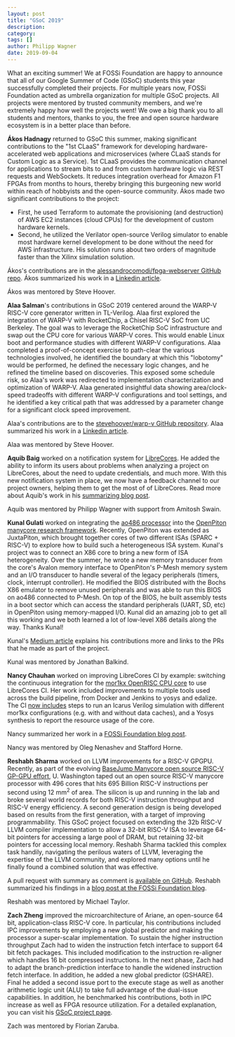 ```yaml
---
layout: post
title: "GSoC 2019"
description:
category:
tags: []
author: Philipp Wagner
date: 2019-09-04
---
```


What an exciting summer!
We at FOSSi Foundation are happy to announce that all of our Google Summer of Code (GSoC) students this year successfully completed their projects.
For multiple years now, FOSSi Foundation acted as umbrella organization for multiple GSoC projects.
All projects were mentored by trusted community members, and we're extremely happy how well the projects went!
We owe a big thank you to all students and mentors, thanks to you, the free and open source hardware ecosystem is in a better place than before.


**Ákos Hadnagy** returned to GSoC this summer, making significant contributions to the "1st CLaaS" framework for developing hardware-accelerated web applications and microservices (where CLaaS stands for Custom Logic as a Service). 1st CLaaS provides the communication channel for applications to stream bits to and from custom hardware logic via REST requests and WebSockets. It reduces integration overhead for Amazon F1 FPGAs from months to hours, thereby bringing this burgeoning new world within reach of hobbyists and the open-source community. Ákos made two significant contributions to the project:

* First, he used Terraform to automate the provisioning (and destruction) of AWS EC2 instances (cloud CPUs) for the development of custom hardware kernels.
* Second, he utilized the Verilator open-source Verilog simulator to enable most hardware kernel development to be done without the need for AWS infrastructure. His solution runs about two orders of magnitude faster than the Xilinx simulation solution.

Ákos's contributions are in the [alessandrocomodi/fpga-webserver GitHub repo](https://github.com/alessandrocomodi/fpga-webserver).
Ákos summarized his work in a [Linkedin article](https://www.linkedin.com/pulse/paving-way-fpga-accelerated-web-applications-%25C3%25A1kos-hadnagy/).

Ákos was mentored by Steve Hoover.


**Alaa Salman**'s contributions in GSoC 2019 centered around the WARP-V RISC-V core generator written in TL-Verilog. Alaa first explored the integration of WARP-V with RocketChip, a Chisel RISC-V SoC from UC Berkeley. The goal was to leverage the RocketChip SoC infrastructure and swap out the CPU core for various WARP-V cores. This would enable Linux boot and performance studies with different WARP-V configurations. Alaa completed a proof-of-concept exercise to path-clear the various technologies involved, he identified the boundary at which this "lobotomy" would be performed, he defined the necessary logic changes, and he refined the timeline based on discoveries. This exposed some schedule risk, so Alaa's work was redirected to implementation characterization and optimization of WARP-V. Alaa generated insightful data showing area/clock-speed tradeoffs with different WARP-V configurations and tool settings, and he identified a key critical path that was addressed by a parameter change for a significant clock speed improvement.

Alaa's contributions are to the [stevehoover/warp-v GitHub repository](https://github.com/stevehoover/warp-v).
Alaa summarized his work in a [Linkedin article](https://www.linkedin.com/pulse/gsoc-2019-summary-alaa-salman-alaa-salman).

Alaa was mentored by Steve Hoover.


**Aquib Baig** worked on a notification system for [LibreCores](https://www.librecores.org).
He added the ability to inform its users about problems when analyzing a project on LibreCores, about the need to update credentials, and much more.
With this new notification system in place, we now have a feedback channel to our project owners, helping them to get the most of of LibreCores.
Read more about Aquib's work in his [summarizing blog post](https://www.aquibbaig.in/gsoc-2019-project-report/).

Aquib was mentored by Philipp Wagner with support from Amitosh Swain.


**Kunal Gulati** worked on integrating the [ao486 processor](https://github.com/alfikpl/ao486) into the [OpenPiton manycore research framework](http://parallel.princeton.edu/openpiton/). Recently, OpenPiton was extended as JuxtaPiton, which brought together cores of two different ISAs (SPARC + RISC-V) to explore how to build such a heterogeneous ISA system. Kunal's project was to connect an X86 core to bring a new form of ISA heterogeneity. Over the summer, he wrote a new memory transducer from the core's Avalon memory interface to OpenPiton's P-Mesh memory system and an I/O transducer to handle several of the legacy peripherals (timers, clock, interrupt controller). He modified the BIOS distributed with the Bochs X86 emulator to remove unused peripherals and was able to run this BIOS on ao486 connected to P-Mesh. On top of the BIOS, he built assembly tests in a boot sector which can access the standard peripherals (UART, SD, etc) in OpenPiton using memory-mapped I/O. Kunal did an amazing job to get all this working and we both learned a lot of low-level X86 details along the way. Thanks Kunal!

Kunal's [Medium article](https://medium.com/@kunalgulati29/juxtapiton-x86-support-coming-through-906e68a5806) explains his contributions more and links to the PRs that he made as part of the project.

Kunal was mentored by Jonathan Balkind.


**Nancy Chauhan** worked on improving LibreCores CI by example: switching the continuous integration for the [mor1kx OpenRISC CPU core](https://github.com/openrisc/mor1kx) to use LibreCores CI.
Her work included improvements to multiple tools used across the build pipeline, from Docker and Jenkins to yosys and edalize.
The CI [now includes](https://ci.librecores.org/blue/organizations/jenkins/Projects%2FOpenRISC%2Fmor1kx/) steps to run an Icarus Verilog simulation with different mor1kx configurations (e.g. with and without data caches), and a Yosys synthesis to report the resource usage of the core.

Nancy summarized her work in a [FOSSi Foundation blog post](https://fossi-foundation.org/2019/08/23/gsoc_LibrecoresCI_Report).

Nancy was mentored by Oleg Nenashev and Stafford Horne.


**Reshabh Sharma** worked on LLVM improvements for a RISC-V GPGPU.
Recently, as part of the evolving [BaseJump Manycore open source RISC-V GP-GPU effort](https://bjump.org/manycore), U. Washington taped out an open source RISC-V manycore processor with 496 cores that hits 695 Billion RISC-V instructions per second using 12 mm<sup>2</sup> of area. The silicon is up and running in the lab and broke several world records for both RISC-V instruction throughput and RISC-V energy efficiency. A second generation design is being developed based on results from the first generation, with a target of improving programmability. This GSoC project focused on extending the 32b RISC-V LLVM compiler implementation to allow a 32-bit RISC-V ISA to leverage 64-bit pointers for accessing a large pool of DRAM, but retaining 32-bit pointers for accessing local memory.
Reshabh Sharma tackled this complex task handily, navigating the perilous waters of LLVM, leveraging the expertise of the LLVM community, and explored many options until he finally found a combined solution that was effective.

A pull request with summary as comment is [available on GitHub](https://github.com/fossi-foundation/fossi-foundation.github.io/pull/23).
Reshabh summarized his findings in a [blog post at the FOSSi Foundation blog](https://fossi-foundation.org/2019/09/03/gsoc-64b-pointers-in-rv32).

Reshabh was mentored by Michael Taylor.


**Zach Zheng** improved the microarchitecture of Ariane, an open-source 64 bit, application-class RISC-V core. In particular, his contributions included IPC improvements by employing a new global predictor and making the processor a super-scalar implementation. To sustain the higher instruction throughput Zach had to widen the instruction fetch interface to support 64 bit fetch packages. This included modification to the instruction re-aligner which handles 16 bit compressed instructions. In the next phase, Zach had to adapt the branch-prediction interface to handle the widened instruction fetch interface. In addition, he added a new global predictor (GSHARE). Final he added a second issue port to the execute stage as well as another arithmetic logic unit (ALU) to take full advantage of the dual-issue capabilities. In addition, he benchmarked his contributions, both in IPC increase as well as FPGA resource utilization. For a detailed explanation, you can visit his [GSoC project page](https://zachzzc.github.io/gsoc-ariane/).

Zach was mentored by Florian Zaruba.

